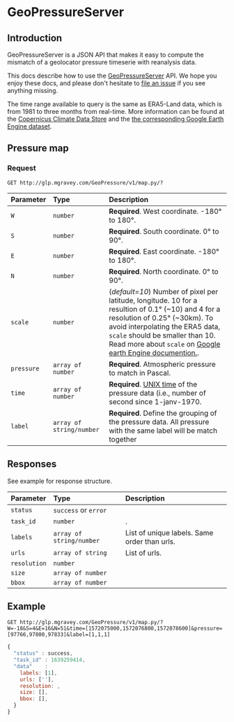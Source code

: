 # GeoPressureServer

## Introduction

GeoPressureServer is a JSON API that makes it easy to compute the mismatch of a geolocator pressure timeserie with reanalysis data.

This docs describe how to use the [GeoPressureServer](http://glp.mgravey.com/GeoLocPressure/) API. We hope you enjoy these docs, and please don't hesitate to [file an issue](https://github.com/Rafnuss/GeoPressureServer/issues/new) if you see anything missing.


The time range available to query is the same as ERA5-Land data, which is from 1981 to three months from real-time. More information can be found at the [Copernicus Climate Data Store](https://cds.climate.copernicus.eu/cdsapp#!/dataset/reanalysis-era5-land) and the [the corresponding Google Earth Engine dataset](https://developers.google.com/earth-engine/datasets/catalog/ECMWF_ERA5_LAND_HOURLY#description).

## Pressure map

### Request

```http
GET http://glp.mgravey.com/GeoPressure/v1/map.py/?
```

| Parameter | Type | Description |
| :--- | :--- | :--- |
| `W` | `number` | **Required**. West coordinate. -180° to 180°. |
| `S` | `number` | **Required**. South coordinate. 0° to 90°. |
| `E` | `number` | **Required**. East coordinate. -180° to 180°. |
| `N` | `number` | **Required**. North coordinate. 0° to 90°. |
| `scale` | `number` | (*default=10*) Number of pixel per latitude, longitude. 10 for a resultion of 0.1° (~10) and 4 for a resolution of 0.25° (~30km). To avoid interpolating the ERA5 data, `scale` should be smaller than 10. Read more about `scale` on [Google earth Engine documention.](https://developers.google.com/earth-engine/guides/scale).  |
| `pressure` | `array of number` | **Required**. Atmospheric pressure to match in Pascal. |
| `time` | `array of number` | **Required**. [UNIX time](https://en.wikipedia.org/wiki/Unix_time) of the pressure data (i.e., number of second since 1-janv-1970.   |
| `label` | `array of string/number` | **Required**. Define the grouping of the pressure data. All pressure with the same label will be match together |


## Responses

See example for response structure.

| Parameter | Type | Description |
| :--- | :--- | :--- |
| `status` | `success` or `error` | |
| `task_id` | `number` | . |
| `labels` | `array of string/number` | List of unique labels. Same order than urls. |
| `urls` | `array of string` | List of urls. |
| `resolution` | `number` |  |
| `size` | `array of number` | |
| `bbox` | `array of number` | |


## Example

```http
GET http://glp.mgravey.com/GeoPressure/v1/map.py/?W=-18&S=4&E=16&N=51&time=[1572075000,1572076800,1572078600]&pressure=[97766,97800,97833]&label=[1,1,1]
```

```javascript
{
  "status" : success,
  "task_id" : 1639259414,
  "data"    : 
    labels: [1],
    urls: [''],
    resolution: ,
    size: [],
    bbox: [],
  }
}
```
